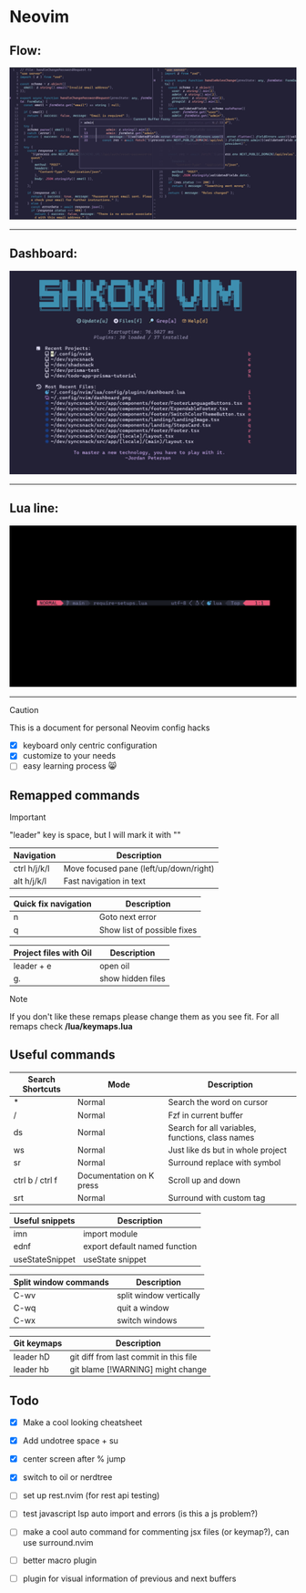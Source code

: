 # Neovim

## Flow:

![Basic](./flow.png) 

---

## Dashboard:

![dashboard](./dashboard.png) 

---

## Lua line:

![status line](./lualine.png) 

---

> [!CAUTION]
>
> This is a document for personal
> Neovim config hacks

- [x] keyboard only centric configuration
- [x] customize to your needs
- [ ] easy learning process 😸

## Remapped commands

> [!IMPORTANT]
> "leader" key is space, but I will mark it with "<l>" 

| Navigation | Description |
| --------------- | --------------- |
| ctrl h/j/k/l | Move focused pane (left/up/down/right) |
| alt h/j/k/l | Fast navigation in text |

| Quick fix navigation | Description |
| --------------- | --------------- |
| <l> n | Goto next error |
| <l> q | Show list of possible fixes |

| Project files with Oil | Description |
| -------------- | --------------- |
| leader + e | open oil |
| g. | show hidden files |

> [!NOTE]
> If you don't like these remaps please change them as you see fit.
> For all remaps check **/lua/keymaps.lua**

## Useful commands

| Search Shortcuts | Mode | Description |
| --------------- | --------------- | --------------- |
| * | Normal | Search the word on cursor |
| <l> / | Normal | Fzf in current buffer |
| <l> ds | Normal | Search for all variables, functions, class names |
| <l> ws | Normal | Just like <l> ds but in whole project |
| <l> sr | Normal | Surround replace with symbol |
| ctrl b / ctrl f | Documentation on K press | Scroll up and down |
| <l> srt | Normal | Surround with custom tag |

| Useful snippets | Description |
| -------------- | --------------- |
| imn | import module |
| ednf | export default named function |
| useStateSnippet | useState snippet |

| Split window commands | Description |
| -------------- | --------------- |
| C-wv | split window vertically |
| C-wq | quit a window |
| C-wx | switch windows |

| Git keymaps | Description |
| -------------- | --------------- |
| leader hD | git diff from last commit in this file |
| leader hb | git blame [!WARNING]  might change |

## Todo

- [x] Make a cool looking cheatsheet
- [x] Add undotree space + su
- [x] center screen after % jump
- [x] switch to oil or nerdtree
- [ ] set up rest.nvim (for rest api testing)
- [ ] test javascript lsp auto import and errors (is this a js problem?)
- [ ] make a cool auto command for commenting jsx files (or keymap?), can use surround.nvim
- [ ] better macro plugin
- [ ] plugin for visual information of previous and next buffers

